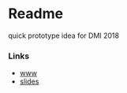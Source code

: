 # Readme

quick prototype idea for DMI 2018

### Links 
* [www](joeyklee.github.io/index/)
* [slides](https://docs.google.com/presentation/d/19OiuZ7KXRi_-MRwNz7SZGgOevdZe1qPVn6uCcLl87X0/edit?usp=sharing)